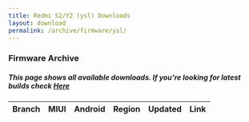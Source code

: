 ```yaml
---
title: Redmi S2/Y2 (ysl) Downloads
layout: download
permalink: /archive/firmware/ysl/
---
```


### Firmware Archive
##### This page shows all available downloads. If you're looking for latest builds check [Here](/firmware/ysl/)


<div class="table-responsive-md">
<table id="firmware" class="compact table table-striped table-hover table-sm">
    <thead class="thead-dark">
        <tr>
            <th>Branch</th>
            <th>MIUI</th>
            <th>Android</th>
            <th>Region</th>
            <th>Updated</th>
            <th>Link</th>
        </tr>
    </thead>
    <script>loadFirmwareDownloads('ysl', 'full')</script>
</table>
</div>
